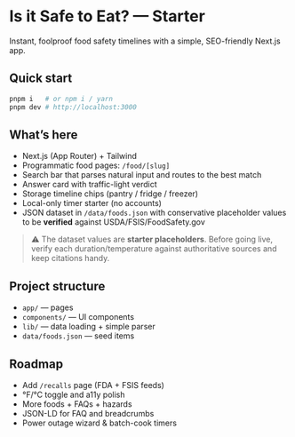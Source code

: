 
# Is it Safe to Eat? — Starter

Instant, foolproof food safety timelines with a simple, SEO-friendly Next.js app.

## Quick start

```bash
pnpm i   # or npm i / yarn
pnpm dev # http://localhost:3000
```

## What’s here

- Next.js (App Router) + Tailwind
- Programmatic food pages: `/food/[slug]`
- Search bar that parses natural input and routes to the best match
- Answer card with traffic-light verdict
- Storage timeline chips (pantry / fridge / freezer)
- Local-only timer starter (no accounts)
- JSON dataset in `/data/foods.json` with conservative placeholder values to be **verified** against USDA/FSIS/FoodSafety.gov

> ⚠️ The dataset values are **starter placeholders**. Before going live, verify each duration/temperature against authoritative sources and keep citations handy.

## Project structure

- `app/` — pages
- `components/` — UI components
- `lib/` — data loading + simple parser
- `data/foods.json` — seed items

## Roadmap

- Add `/recalls` page (FDA + FSIS feeds)
- °F/°C toggle and a11y polish
- More foods + FAQs + hazards
- JSON-LD for FAQ and breadcrumbs
- Power outage wizard & batch-cook timers
